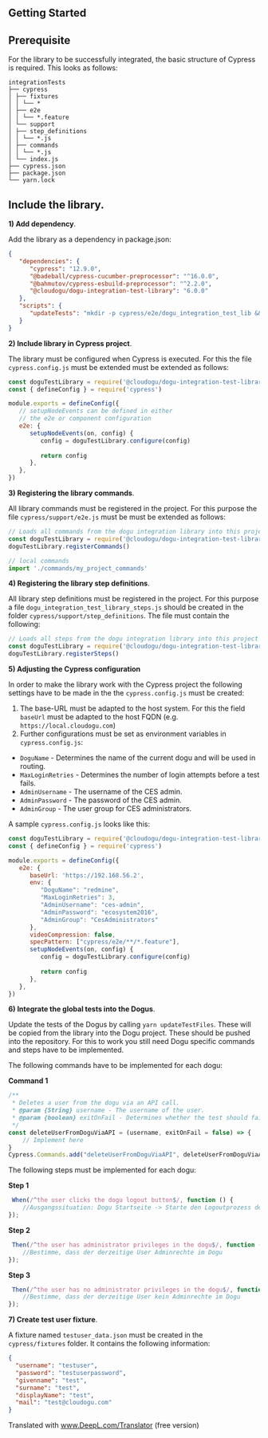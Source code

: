 ## Getting Started

## Prerequisite

For the library to be successfully integrated, the basic structure of Cypress is required. This looks
as follows:

```
integrationTests
├── cypress
│ ├── fixtures
│ │ └── *
│ ├── e2e
│ │ └── *.feature
│ └── support
│ ├── step_definitions
│ │ └── *.js
│ ├── commands
│ │ └── *.js
│ └── index.js
├── cypress.json
├── package.json
└── yarn.lock
```

## Include the library.

**1) Add dependency**.

Add the library as a dependency in package.json:

```json
{
   "dependencies": {
      "cypress": "12.9.0",
      "@badeball/cypress-cucumber-preprocessor": "^16.0.0",
      "@bahmutov/cypress-esbuild-preprocessor": "^2.2.0",
      "@cloudogu/dogu-integration-test-library": "6.0.0"
   },
   "scripts": {
      "updateTests": "mkdir -p cypress/e2e/dogu_integration_test_lib && cp -r node_modules/@cloudogu/dogu-integration-test-library/lib/integration/* cypress/e2e/dogu_integration_test_lib"
   }
}
```

**2) Include library in Cypress project**.

The library must be configured when Cypress is executed. For this the file `cypress.config.js` must be extended
must be extended as follows:

```javascript
const doguTestLibrary = require('@cloudogu/dogu-integration-test-library')
const { defineConfig } = require('cypress')

module.exports = defineConfig({
   // setupNodeEvents can be defined in either
   // the e2e or component configuration
   e2e: {
      setupNodeEvents(on, config) {
         config = doguTestLibrary.configure(config)
         
         return config
      },
   },
})
```

**3) Registering the library commands**.

All library commands must be registered in the project. For this purpose the file `cypress/support/e2e.js` must be
must be extended as follows:

```javascript
// Loads all commands from the dogu integration library into this project
const doguTestLibrary = require('@cloudogu/dogu-integration-test-library')
doguTestLibrary.registerCommands()

// local commands
import './commands/my_project_commands'
```


**4) Registering the library step definitions**.

All library step definitions must be registered in the project. For this purpose a
file `dogu_integration_test_library_steps.js` should be created in the folder `cypress/support/step_definitions`. The file
must contain the following:

```javascript
// Loads all steps from the dogu integration library into this project
const doguTestLibrary = require('@cloudogu/dogu-integration-test-library')
doguTestLibrary.registerSteps()
```

**5) Adjusting the Cypress configuration**

In order to make the library work with the Cypress project the following settings have to be made in the
the `cypress.config.js` must be created:

1) The base-URL must be adapted to the host system. For this the field `baseUrl` must be adapted to the host FQDN
   (e.g. `https://local.cloudogu.com`)
2) Further configurations must be set as environment variables in `cypress.config.js`:

- `DoguName` - Determines the name of the current dogu and will be used in routing.
- `MaxLoginRetries` - Determines the number of login attempts before a test fails.
- `AdminUsername` - The username of the CES admin.
- `AdminPassword` - The password of the CES admin.
- `AdminGroup` - The user group for CES administrators.

A sample `cypress.config.js` looks like this:

```javascript
const doguTestLibrary = require('@cloudogu/dogu-integration-test-library')
const { defineConfig } = require('cypress')

module.exports = defineConfig({
   e2e: {
      baseUrl: 'https://192.168.56.2',
      env: {
         "DoguName": "redmine",
         "MaxLoginRetries": 3,
         "AdminUsername": "ces-admin",
         "AdminPassword": "ecosystem2016",
         "AdminGroup": "CesAdministrators"
      },
      videoCompression: false,
      specPattern: ["cypress/e2e/**/*.feature"],
      setupNodeEvents(on, config) {
         config = doguTestLibrary.configure(config)
         
         return config
      },
   },
})
```

**6) Integrate the global tests into the Dogus**.

Update the tests of the Dogus by calling `yarn updateTestFiles`. These will be copied from the library into the
Dogu project. These should be pushed into the repository. For this to work you still need
Dogu specific commands and steps have to be implemented.

The following commands have to be implemented for each dogu:

**Command 1**

```javascript
/**
 * Deletes a user from the dogu via an API call.
 * @param {String} username - The username of the user.
 * @param {boolean} exitOnFail - Determines whether the test should fail when the request did not succeed. Default: false
 */
const deleteUserFromDoguViaAPI = (username, exitOnFail = false) => {
    // Implement here 
}
Cypress.Commands.add("deleteUserFromDoguViaAPI", deleteUserFromDoguViaAPI)
```

The following steps must be implemented for each dogu:

**Step 1**

```javascript
 When(/^the user clicks the dogu logout button$/, function () {
    //Ausgangssituation: Dogu Startseite -> Starte den Logoutprozess des Dogus via UI
});
```

**Step 2**

```javascript
 Then(/^the user has administrator privileges in the dogu$/, function () {
    //Bestimme, dass der derzeitige User Adminrechte im Dogu
});
```

**Step 3**

```javascript
 Then(/^the user has no administrator privileges in the dogu$/, function () {
    //Bestimme, dass der derzeitige User kein Adminrechte im Dogu
});
```

**7) Create test user fixture**.

A fixture named `testuser_data.json` must be created in the `cypress/fixtures` folder. It contains the following information:

```json
{
  "username": "testuser",
  "password": "testuserpassword",
  "givenname": "test",
  "surname": "test",
  "displayName": "test",
  "mail": "test@cloudogu.com"
}
```

Translated with www.DeepL.com/Translator (free version)